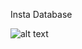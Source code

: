 Insta Database


![alt text](https://github.com/CrystallizedSnowflakes/SQL-SoftUni/blob/main/Schemas/insta_db.JPG)
